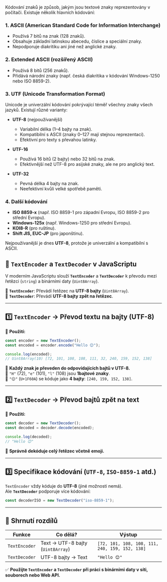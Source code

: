 Kódování znaků je způsob, jakým jsou textové znaky reprezentovány v počítači. Existuje několik hlavních kódování:

### 1. **ASCII (American Standard Code for Information Interchange)**
   - Používá 7 bitů na znak (128 znaků).
   - Obsahuje základní latinskou abecedu, číslice a speciální znaky.
   - Nepodporuje diakritiku ani jiné než anglické znaky.

### 2. **Extended ASCII (rozšířený ASCII)**
   - Používá 8 bitů (256 znaků).
   - Přidává národní znaky (např. česká diakritika v kódování Windows-1250 nebo ISO 8859-2).

### 3. **UTF (Unicode Transformation Format)**
   Unicode je univerzální kódování pokrývající téměř všechny znaky všech jazyků. Existují různé varianty:

   - **UTF-8** (nejpoužívanější)
     - Variabilní délka (1–4 bajty na znak).
     - Kompatibilní s ASCII (znaky 0–127 mají stejnou reprezentaci).
     - Efektivní pro texty s převahou latinky.
  
   - **UTF-16**
     - Používá 16 bitů (2 bajty) nebo 32 bitů na znak.
     - Efektivnější než UTF-8 pro asijské znaky, ale ne pro anglický text.
  
   - **UTF-32**
     - Pevná délka 4 bajty na znak.
     - Neefektivní kvůli velké spotřebě paměti.

### 4. **Další kódování**
   - **ISO 8859-x** (např. ISO 8859-1 pro západní Evropu, ISO 8859-2 pro střední Evropu).
   - **Windows-125x** (např. Windows-1250 pro střední Evropu).
   - **KOI8-R** (pro ruštinu).
   - **Shift JIS, EUC-JP** (pro japonštinu).

Nejpoužívanější je dnes **UTF-8**, protože je univerzální a kompatibilní s ASCII.



## **📝 `TextEncoder` a `TextDecoder` v JavaScriptu**  
V moderním JavaScriptu slouží **`TextEncoder`** a **`TextDecoder`** k převodu mezi řetězci (`string`) a binárními daty (`Uint8Array`).  

🔹 **`TextEncoder`**: Převádí řetězec na **UTF-8 bajty** (`Uint8Array`).  
🔹 **`TextDecoder`**: Převádí **UTF-8 bajty zpět na řetězec**.  

---

## **1️⃣ `TextEncoder` → Převod textu na bajty (UTF-8)**
📌 **Použití:**  
```js
const encoder = new TextEncoder();
const encoded = encoder.encode("Hello 😊");

console.log(encoded);  
// Uint8Array(10) [72, 101, 108, 108, 111, 32, 240, 159, 152, 138]
```
🔹 **Každý znak je převeden do odpovídajících bajtů v UTF-8.**  
🔹 `"H"` (72), `"e"` (101), `"l"` (108) jsou **1bajtové znaky**.  
🔹 `"😊"` (`U+1F60A`) se kóduje jako **4 bajty**: `[240, 159, 152, 138]`.  

---

## **2️⃣ `TextDecoder` → Převod bajtů zpět na text**
📌 **Použití:**  
```js
const decoder = new TextDecoder();
const decoded = decoder.decode(encoded);

console.log(decoded);  
// "Hello 😊"
```
🔹 **Správně dekóduje celý řetězec včetně emoji.**  

---

## **3️⃣ Specifikace kódování (`UTF-8`, `ISO-8859-1` atd.)**
`TextEncoder` vždy kóduje do **UTF-8** (jiné možnosti nemá).  
Ale **`TextDecoder`** podporuje více kódování:  
```js
const decoderISO = new TextDecoder("iso-8859-1");
```

---

## **🚀 Shrnutí rozdílů**
| Funkce           | Co dělá?                        | Výstup |
|-----------------|--------------------------------|--------|
| `TextEncoder`   | Text → UTF-8 bajty (`Uint8Array`) | `[72, 101, 108, 108, 111, 240, 159, 152, 138]` |
| `TextDecoder`   | UTF-8 bajty → Text             | `"Hello 😊"` |

✅ **Použijte `TextEncoder` a `TextDecoder` při práci s binárními daty v síti, souborech nebo Web API.**
